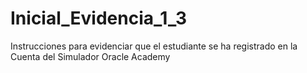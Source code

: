 # Inicial_Evidencia_1_3
Instrucciones para evidenciar que el estudiante se ha registrado en la Cuenta del Simulador Oracle Academy
